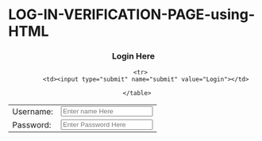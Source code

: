 # LOG-IN-VERIFICATION-PAGE-using-HTML
<html lang="en">
<head>
  <meta charset="UTF-8">
  <meta http-equiv="X-UA-Compatible" content="IE=edge">
  <meta name="viewport" content="width=device-width, initial-scale=1.0">
  <title>Login Page</title>
</head>
<body>
  <center>
  <h3>Login Here</h3>
  <form action="" method="post">
      <table>
        <tr>
          <td>Username:</td>
          <td><input type="text" name="user" placeholder="Enter name Here"></td>
        </tr>
        <tr>
          <td>Password:</td>
          <td><input type="password" name="user_pass" placeholder="Enter Password Here"></td>
</tr>
        
        <tr>
           <td><input type="submit" name="submit" value="Login"></td>
           
      </table>
  </form>
  
  </center>
</body>
</html>
